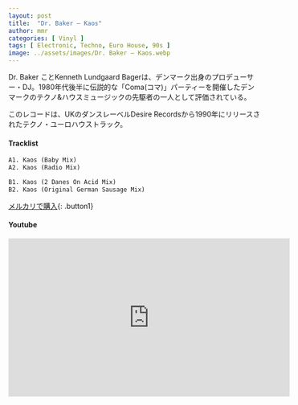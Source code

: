 ```yaml
---
layout: post
title:  "Dr. Baker – Kaos"
author: mmr
categories: [ Vinyl ]
tags: [ Electronic, Techno, Euro House, 90s ]
image: ../assets/images/Dr. Baker – Kaos.webp
---
```


Dr. Baker ことKenneth Lundgaard Bagerは、デンマーク出身のプロデューサー・DJ。1980年代後半に伝説的な「Coma(コマ)」パーティーを開催したデンマークのテクノ&ハウスミュージックの先駆者の一人として評価されている。

このレコードは、UKのダンスレーベルDesire Recordsから1990年にリリースされたテクノ・ユーロハウストラック。

#### Tracklist
```md
A1. Kaos (Baby Mix)
A2. Kaos (Radio Mix)

B1. Kaos (2 Danes On Acid Mix)
B2. Kaos (Original German Sausage Mix)
```

[メルカリで購入](https://jp.mercari.com/item/m83196886792?afid=6142608987){: .button1}

#### Youtube
<iframe width="560" height="315" src="https://www.youtube.com/embed/M3L7YsbqySw?si=9j6BrvroNiFf3S3I" title="YouTube video player" frameborder="0" allow="accelerometer; autoplay; clipboard-write; encrypted-media; gyroscope; picture-in-picture; web-share" referrerpolicy="strict-origin-when-cross-origin" allowfullscreen></iframe>